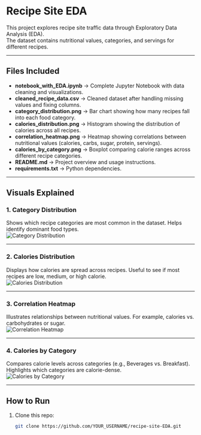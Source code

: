 # Recipe Site EDA

This project explores recipe site traffic data through Exploratory Data Analysis (EDA).  
The dataset contains nutritional values, categories, and servings for different recipes.

---

## Files Included
- **notebook_with_EDA.ipynb** → Complete Jupyter Notebook with data cleaning and visualizations.
- **cleaned_recipe_data.csv** → Cleaned dataset after handling missing values and fixing columns.
- **category_distribution.png** → Bar chart showing how many recipes fall into each food category.
- **calories_distribution.png** → Histogram showing the distribution of calories across all recipes.
- **correlation_heatmap.png** → Heatmap showing correlations between nutritional values (calories, carbs, sugar, protein, servings).
- **calories_by_category.png** → Boxplot comparing calorie ranges across different recipe categories.
- **README.md** → Project overview and usage instructions.
- **requirements.txt** → Python dependencies.

---

## Visuals Explained

### 1. Category Distribution  
Shows which recipe categories are most common in the dataset. Helps identify dominant food types.  
![Category Distribution](category_distribution.png)

---

### 2. Calories Distribution  
Displays how calories are spread across recipes. Useful to see if most recipes are low, medium, or high calorie.  
![Calories Distribution](calories_distribution.png)

---

### 3. Correlation Heatmap  
Illustrates relationships between nutritional values. For example, calories vs. carbohydrates or sugar.  
![Correlation Heatmap](correlation_heatmap.png)

---

### 4. Calories by Category  
Compares calorie levels across categories (e.g., Beverages vs. Breakfast). Highlights which categories are calorie-dense.  
![Calories by Category](calories_by_category.png)

---

## How to Run
1. Clone this repo:
   ```bash
   git clone https://github.com/YOUR_USERNAME/recipe-site-EDA.git
